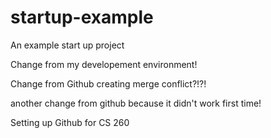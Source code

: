 # startup-example
An example start up project

Change from my developement environment!


Change from Github creating merge conflict?!?!

another change from github because it didn't work first time!


Setting up Github for CS 260
